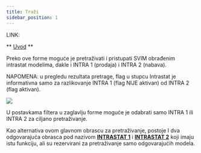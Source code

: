 ```yaml
---
title: Traži
sidebar_position: 1
---
```


LINK:

** [Uvod](/docs/finance-area/declarations/intrastat/general-overview) **

Preko ove forme moguće je pretraživati i pristupati SVIM obrađenim intrastat modelima, dakle i INTRA 1 (prodaja) i INTRA 2 (nabava). 

NAPOMENA: u pregledu rezultata pretrage, flag u stupcu Intrastat je informativna samo za razlikovanje INTRA 1 (flag NIJE aktivan) od INTRA 2 (flag aktivan). 

![](/img/it-it/finance-area/declarations/intrastat/search-intrastat/search/image01.png)

U postavkama filtera u zaglavlju forme moguće je odabrati samo INTRA 1 ili INTRA 2 za ciljano pretraživanje.  

Kao alternativa ovom glavnom obrascu za pretraživanje, postoje I dva odgovarajuća obrasca pod nazivom **[INTRASTAT 1](/docs/finance-area/declarations/intrastat/search-intrastat/intrastat1)** i **[INTRASTAT 2](/docs/finance-area/declarations/intrastat/search-intrastat/intrastat2)** koji imaju istu funkciju, ali su rezervirani za pretraživanje samo odgovarajućih modela. 

 






